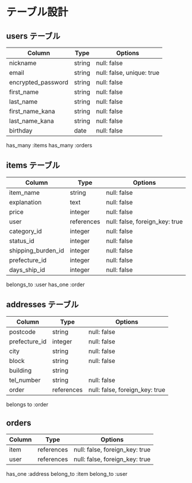 # テーブル設計

## users テーブル

| Column             | Type   | Options                   |
| ------------------ | ------ | --------------------------|
| nickname           | string | null: false               |
| email              | string | null: false, unique: true |
| encrypted_password | string | null: false               |
| first_name         | string | null: false               |
| last_name          | string | null: false               |
| first_name_kana    | string | null: false               |
| last_name_kana     | string | null: false               |
| birthday           | date   | null: false               |

has_many :items
has_many :orders

## items テーブル

| Column             | Type       | Options                        |
| ------------------ | ---------- | -------------------------------|
| item_name          | string     | null: false                    |
| explanation        | text       | null: false                    |
| price              | integer    | null: false                    |
| user               | references | null: false, foreign_key: true |
| category_id        | integer    | null: false                    |
| status_id          | integer    | null: false                    |
| shipping_burden_id | integer    | null: false                    |
| prefecture_id      | integer    | null: false                    |
| days_ship_id       | integer    | null: false                    |

belongs_to :user
has_one :order

## addresses テーブル

| Column                | Type        | Options                        |
| --------------------- | ----------- | ------------------------------ |
| postcode              | string      | null: false                    |
| prefecture_id         | integer     | null: false                    |
| city                  | string      | null: false                    |
| block                 | string      | null: false                    |
| building              | string      |                                |
| tel_number            | string      | null: false                    |
| order                 | references      | null: false, foreign_key: true |

belongs to :order

## orders
| Column             | Type       | Options                        |
| ------------------ | ---------- | ------------------------------ |
| item               | references | null: false, foreign_key: true |
| user               | references | null: false, foreign_key: true |

has_one :address
belong_to :item
belong_to :user
